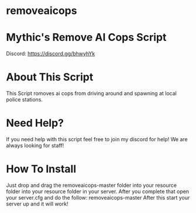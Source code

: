 # removeaicops

# Mythic's Remove AI Cops Script
Discord: https://discord.gg/bhwyhYk

# About This Script
This Script romoves ai cops from driving around and spawning at local police stations.


# Need Help?

If you need help with this script feel free to join my discord for help! We are always looking for staff!

# How To Install

Just drop and drag the removeaicops-master folder into your resource folder into your resource folder in your server.
After you complete that open your server.cfg and do the follow: removeaicops-master
After this start your server up and it will work!
